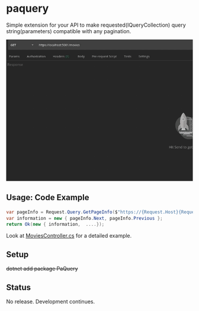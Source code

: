 # paquery
Simple extension for your API to make requested(IQueryCollection) query string(parameters) compatible with any pagination.

![api-response](https://github.com/halilkocaoz/paquery/blob/main/assets/api-response.gif "api-response")

## Usage: Code Example 
```csharp
var pageInfo = Request.Query.GetPageInfo($"https://{Request.Host}{Request.Path}", totalPageCount, page);
var information = new { pageInfo.Next, pageInfo.Previous };
return Ok(new { information,  ....});
```
Look at [MoviesController.cs](https://github.com/halilkocaoz/paquery/blob/main/Example.WebAPI/Controllers/MoviesController.cs) for a detailed example.

## Setup
~~dotnet add package PaQuery~~

## Status
No release. Development continues.
